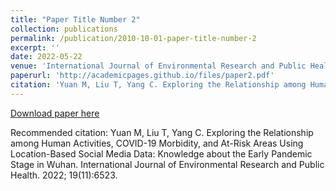 ```yaml
---
title: "Paper Title Number 2"
collection: publications
permalink: /publication/2010-10-01-paper-title-number-2
excerpt: ''
date: 2022-05-22
venue: 'International Journal of Environmental Research and Public Health'
paperurl: 'http://academicpages.github.io/files/paper2.pdf'
citation: 'Yuan M, Liu T, Yang C. Exploring the Relationship among Human Activities, COVID-19 Morbidity, and At-Risk Areas Using Location-Based Social Media Data: Knowledge about the Early Pandemic Stage in Wuhan. International Journal of Environmental Research and Public Health. 2022; 19(11):6523. https://doi.org/10.3390/ijerph19116523'
---
```


[Download paper here](http://academicpages.github.io/files/paper2.pdf)

Recommended citation: Yuan M, Liu T, Yang C. Exploring the Relationship among Human Activities, COVID-19 Morbidity, and At-Risk Areas Using Location-Based Social Media Data: Knowledge about the Early Pandemic Stage in Wuhan. International Journal of Environmental Research and Public Health. 2022; 19(11):6523.
